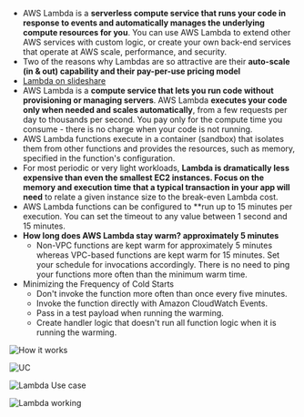 * AWS Lambda is a **serverless compute service that runs your code in response to events and automatically manages the underlying compute resources for you**. You can use AWS Lambda to extend other AWS services with custom logic, or create your own back-end services
that operate at AWS scale, performance, and security.
* Two of the reasons why Lambdas are so attractive are their **auto-scale (in & out) capability and their pay-per-use pricing model**
* [Lambda on slideshare](https://www.slideshare.net/AmazonWebServices/a-walk-in-the-cloud-with-aws-lambda)
* AWS Lambda is a **compute service that lets you run code without provisioning or managing servers**. AWS Lambda **executes your code only when needed and scales automatically**, from a few requests per day to thousands per second. You pay only for the compute time you consume - there is no charge when your code is not running.
* AWS Lambda functions execute in a container (sandbox) that isolates them from other functions and provides the resources, such as memory, specified in the function's configuration.
*  For most periodic or very light workloads, **Lambda is dramatically less expensive than even the smallest EC2 instances. Focus on the memory and execution time that a typical transaction in your app will need** to relate a given instance size to the break-even Lambda cost.
* AWS Lambda functions can be configured to **run up to 15 minutes per execution. You can set the timeout to any value between 1 second and 15 minutes.
* **How long does AWS Lambda stay warm? approximately 5 minutes**
  * Non-VPC functions are kept warm for approximately 5 minutes whereas VPC-based functions are kept warm for 15 minutes. Set your schedule for invocations accordingly. There is no need to ping your functions more often than the minimum warm time.
* Minimizing the Frequency of Cold Starts
  * Don't invoke the function more often than once every five minutes.
  * Invoke the function directly with Amazon CloudWatch Events.
  * Pass in a test payload when running the warming.
  * Create handler logic that doesn't run all function logic when it is running the warming.
  
![How it works](https://d1.awsstatic.com/product-marketing/Lambda/Diagrams/product-page-diagram_Lambda-HowItWorks.68a0bcacfcf46fccf04b97f16b686ea44494303f.png)

![UC](https://d1.awsstatic.com/product-marketing/Lambda/Diagrams/product-page-diagram_Lambda-WebApplications%202.c7f8cf38e12cb1daae9965ca048e10d676094dc1.png)

![Lambda Use case](https://d1.awsstatic.com/product-marketing/Lambda/Diagrams/product-page-diagram_Lambda-IoTBackends.3440c7f50a9b73e6a084a242d44009dc0fbe5fab.png)

![Lambda working](https://image.slidesharecdn.com/awslambda-event-drivencodeinthecloud-tew-150618172126-lva1-app6891/95/a-walk-in-the-cloud-with-aws-lambda-10-638.jpg?cb=1434648341)
